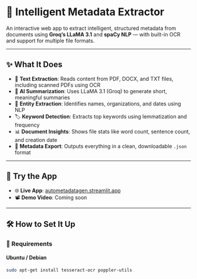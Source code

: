 # 🤖 Intelligent Metadata Extractor

An interactive web app to extract intelligent, structured metadata from documents using **Groq’s LLaMA 3.1** and **spaCy NLP** — with built-in OCR and support for multiple file formats.

---

## ✨ What It Does

- 📄 **Text Extraction**: Reads content from PDF, DOCX, and TXT files, including scanned PDFs using OCR
- 🧠 **AI Summarization**: Uses LLaMA 3.1 (Groq) to generate short, meaningful summaries
- 🧵 **Entity Extraction**: Identifies names, organizations, and dates using NLP
- 🏷️ **Keyword Detection**: Extracts top keywords using lemmatization and frequency
- 📊 **Document Insights**: Shows file stats like word count, sentence count, and creation date
- 🧾 **Metadata Export**: Outputs everything in a clean, downloadable `.json` format

---

## 🚀 Try the App

- 🌐 **Live App**: [autometadatagen.streamlit.app](https://autometadatagen.streamlit.app)
- 📽️ **Demo Video**: Coming soon

---

## 🛠️ How to Set It Up

### 📌 Requirements

#### Ubuntu / Debian
```bash
sudo apt-get install tesseract-ocr poppler-utils
